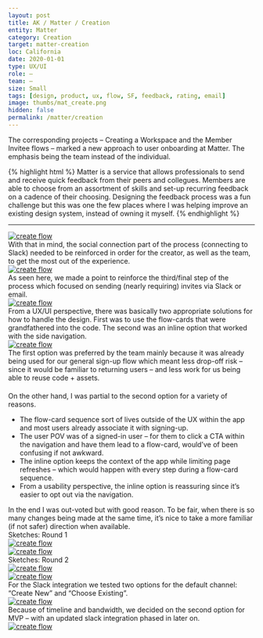 ```yaml
---
layout: post
title: AK / Matter / Creation
entity: Matter
category: Creation
target: matter-creation
loc: California
date: 2020-01-01
type: UX/UI
role: –
team: –
size: Small
tags: [design, product, ux, flow, SF, feedback, rating, email]
image: thumbs/mat_create.png
hidden: false
permalink: /matter/creation
---
```


<div class="bg_color_none">
<div class="large_words">
The corresponding projects – Creating a Workspace and the Member Invitee flows – marked a new approach to user onboarding at Matter. The emphasis being the team instead of the individual.
</div>
</div>


{% highlight html %}
Matter is a service that allows professionals to send and receive quick feedback from their peers and collegues. Members are able to choose from an assortment of skills and set-up recurring feedback on a cadence of their choosing. Designing the feedback process was a fun challenge but this was one the few places where I was helping improve an existing design system, instead of owning it myself.
{% endhighlight %}


---


<div class="image_container_create2">
	<a href="{{site.baseurl}}/images/projects/matter_create/000.png" target="_blank">
	<img src="{{site.baseurl}}/images/projects/matter_create/000.png" alt="create flow"></a>
</div>

<div class="app_divider_8"></div>

<div class="create_container_a1">
	<div class="nav_subhead">
		With that in mind, the social connection part of the process (connecting to Slack) needed to be reinforced in order for the creator, as well as the team, to get the most out of the experience.
	</div>
</div>

<div class="create_container_a2">
	<a href="{{site.baseurl}}/images/projects/matter_create/001.png" target="_blank">
	<img src="{{site.baseurl}}/images/projects/matter_create/001.png" alt="create flow"></a>
</div>


<div class="app_divider_8"></div>


<div class="create_container_a1">
	<div class="nav_subhead">
		As seen here, we made a point to reinforce the third/final step of the process which focused on sending (nearly requiring) invites via Slack or email.
	</div>
</div>
<div class="app_divider_8"></div>


<div class="image_container_create2">
	<a href="{{site.baseurl}}/images/projects/matter_create/002.png" target="_blank">
	<img src="{{site.baseurl}}/images/projects/matter_create/002.png" alt="create flow"></a>
</div>

<div class="app_divider_8"></div>

<div class="create_container_a2">
	<div class="nav_header">
		From a UX/UI perspective, there was basically two appropriate solutions for how to handle the design. First was to use the flow-cards that were grandfathered into the code. The second was an inline option that worked with the side navigation.
	</div>
</div>

<div class="app_divider_8"></div>


<div class="image_container_create2">
	<a href="{{site.baseurl}}/images/projects/matter_create/003.png" target="_blank">
	<img src="{{site.baseurl}}/images/projects/matter_create/003.png" alt="create flow"></a>
</div>

<div class="app_divider_8"></div>

<div class="create_container_a2">
	<div class="nav_subhead">
		The first option was preferred by the team mainly because it was already being used for our general sign-up flow which meant less drop-off risk – since it would be familiar to returning users – and less work for us being able to reuse code + assets.
		<div style="margin-top: 20px">
			On the other hand, I was partial to the second option for a variety of reasons. 
		</div>
	</div>
	<div class="nav_subhead">
		<ul>
			 <li>The flow-card sequence sort of lives outside of the UX within the app and most users already associate it with signing-up.</li>
			 <li>The user POV was of a signed-in user – for them to click a CTA within the navigation and have them lead to a flow-card, would’ve of been confusing if not awkward.</li>
			 <li>The inline option keeps the context of the app while limiting page refreshes – which would happen with every step during a flow-card sequence.</li>
			 <li>From a usability perspective, the inline option is reassuring since it’s easier to opt out via the navigation. </li>
		</ul>
	</div>

</div>

<div class="app_divider_8"></div>

<div class="create_container_a2">
	<div class="nav_subhead">
		In the end I was out-voted but with good reason. To be fair, when there is so many changes being made at the same time, it’s nice to take a more familiar (if not safer) direction when available.
	</div>
</div>

<div class="captions">Sketches: Round 1</div>

<div class="image_container_create2">
	<a href="{{site.baseurl}}/images/projects/matter_create/004.png" target="_blank">
	<img src="{{site.baseurl}}/images/projects/matter_create/004.png" alt="create flow"></a>
</div>

<div class="app_divider_8"></div>

<div class="image_container_create2">
	<a href="{{site.baseurl}}/images/projects/matter_create/007.png" target="_blank">
	<img src="{{site.baseurl}}/images/projects/matter_create/007.png" alt="create flow"></a>
</div>


<div class="captions">Sketches: Round 2</div>

<div class="image_container_create2">
	<a href="{{site.baseurl}}/images/projects/matter_create/005.png" target="_blank">
	<img src="{{site.baseurl}}/images/projects/matter_create/005.png" alt="create flow"></a>
</div>

<div class="app_divider_8"></div>

<div class="image_container_create2">
	<a href="{{site.baseurl}}/images/projects/matter_create/006.png" target="_blank">
	<img src="{{site.baseurl}}/images/projects/matter_create/006.png" alt="create flow"></a>
</div>


<div class="app_divider_8"></div>

<div class="create_container_a2">
	<div class="nav_subhead">
		For the Slack integration we tested two options for the default channel: “Create New”  and “Choose Existing”.
	</div>
</div>

<div class="app_divider_8"></div>

<div class="image_container_create2">
	<a href="{{site.baseurl}}/images/projects/matter_create/008.png" target="_blank">
	<img src="{{site.baseurl}}/images/projects/matter_create/008.png" alt="create flow"></a>
</div>

<div class="app_divider_8"></div>

<div class="create_container_a2">
	<div class="nav_subhead">
		Because of timeline and bandwidth, we decided on the second option for MVP – with an updated slack integration phased in later on.
	</div>
</div>

<div class="app_divider_8"></div>

<div class="image_container_create2">
	<a href="{{site.baseurl}}/images/projects/matter_create/009.png" target="_blank">
	<img src="{{site.baseurl}}/images/projects/matter_create/009.png" alt="create flow"></a>
</div>





